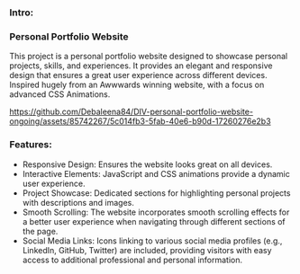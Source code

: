 <h3>Intro:</h3>
<h3>Personal Portfolio Website</h3>
<p>This project is a personal portfolio website designed to showcase personal projects, skills, and experiences. It provides an elegant and responsive design that ensures a great user experience across different devices. Inspired hugely from an Awwwards winning website, with a focus on advanced CSS Animations.</p>



https://github.com/Debaleena84/DIV-personal-portfolio-website-ongoing/assets/85742267/5c014fb3-5fab-40e6-b90d-17260276e2b3



<h3>Features:</h3>
<ul>
  <li>Responsive Design: Ensures the website looks great on all devices.</li>
  <li>Interactive Elements: JavaScript and CSS animations provide a dynamic user experience.</li>
  <li>Project Showcase: Dedicated sections for highlighting personal projects with descriptions and images.</li>
  <li>Smooth Scrolling: The website incorporates smooth scrolling effects for a better user experience when navigating through different sections of the page.</li>
  <li>Social Media Links: Icons linking to various social media profiles (e.g., LinkedIn, GitHub, Twitter) are included, providing visitors with easy access to additional professional and personal information.</li>
</ul>
